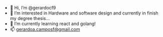 - 👋 Hi, I’m @gerardocf9
- 👀 I’m interested in Hardware and software design and currently in finish my degree thesis...
- 🌱 I’m currently learning react and golang!
- 📫 gerardoa.camposf@gmail.com

<!---
gerardocf9/gerardocf9 is a ✨ special ✨ repository because its `README.md` (this file) appears on your GitHub profile.
You can click the Preview link to take a look at your changes.
--->
